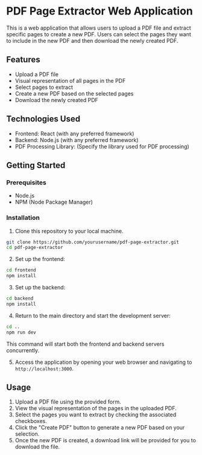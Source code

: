# PDF Page Extractor Web Application

This is a web application that allows users to upload a PDF file and extract specific pages to create a new PDF. Users can select the pages they want to include in the new PDF and then download the newly created PDF.

## Features

- Upload a PDF file
- Visual representation of all pages in the PDF
- Select pages to extract
- Create a new PDF based on the selected pages
- Download the newly created PDF

## Technologies Used

- Frontend: React (with any preferred framework)
- Backend: Node.js (with any preferred framework)
- PDF Processing Library: (Specify the library used for PDF processing)

## Getting Started

### Prerequisites

- Node.js
- NPM (Node Package Manager)

### Installation

1. Clone this repository to your local machine.

```bash
git clone https://github.com/yourusername/pdf-page-extractor.git
cd pdf-page-extractor
```

2. Set up the frontend:

```bash
cd frontend
npm install
```

3. Set up the backend:

```bash
cd backend
npm install
```

4. Return to the main directory and start the development server:

```bash
cd ..
npm run dev
```

This command will start both the frontend and backend servers concurrently.

5. Access the application by opening your web browser and navigating to `http://localhost:3000`.

## Usage

1. Upload a PDF file using the provided form.
2. View the visual representation of the pages in the uploaded PDF.
3. Select the pages you want to extract by checking the associated checkboxes.
4. Click the "Create PDF" button to generate a new PDF based on your selection.
5. Once the new PDF is created, a download link will be provided for you to download the file.
